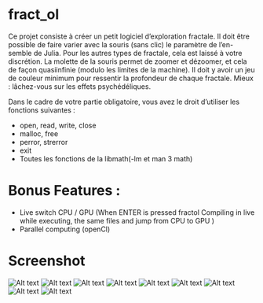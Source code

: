 # fract_ol

Ce projet consiste à créer un petit logiciel d’exploration fractale.
Il doit être possible de faire varier avec la souris (sans clic) le paramètre de l’en-semble de Julia. Pour les autres types de fractale, cela est laissé à votre discrétion.
La molette de la souris permet de zoomer et dézoomer, et cela de façon quasiinfinie (modulo les limites de la machine). 
Il doit y avoir un jeu de couleur minimum pour ressentir la profondeur de chaque fractale.
Mieux : lâchez-vous sur les effets psychédéliques.

Dans le cadre de votre partie obligatoire, vous avez le droit d’utiliser les fonctions suivantes :
- open, read, write, close
- malloc, free
- perror, strerror
- exit
- Toutes les fonctions de la libmath(-lm et man 3 math)


# Bonus Features :
* Live switch CPU / GPU (When ENTER is pressed fractol Compiling in live while executing, the same files and jump from CPU to GPU )
* Parallel computing (openCl)

# Screenshot
![Alt text](/screenshot/1.png?raw=true "Optional Title")
![Alt text](/screenshot/2.png?raw=true "Optional Title")
![Alt text](/screenshot/3.png?raw=true "Optional Title")
![Alt text](/screenshot/4.png?raw=true "Optional Title")
![Alt text](/screenshot/5.png?raw=true "Optional Title")
![Alt text](/screenshot/6.png?raw=true "Optional Title")
![Alt text](/screenshot/7.png?raw=true "Optional Title")
![Alt text](/screenshot/8.png?raw=true "Optional Title")
![Alt text](/screenshot/9.png?raw=true "Optional Title")
